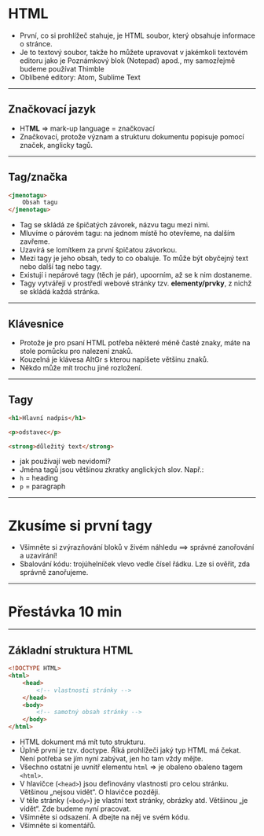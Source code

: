 <!-- .slide: data-state="c-slide-inter" -->

# HTML

>>>
* První, co si prohlížeč stahuje, je HTML soubor, který obsahuje informace o stránce.
* Je to textový soubor, takže ho můžete upravovat v jakémkoli textovém editoru jako je Poznámkový blok (Notepad) apod., my samozřejmě budeme používat Thimble
* Oblíbené editory: Atom, Sublime Text

---

## Značkovací jazyk

>>>
* HT**ML** => mark-up language = značkovací
* Značkovací, protože význam a strukturu dokumentu popisuje pomocí značek, anglicky tagů.

---

## Tag/značka
```html
<jmenotagu>
	Obsah tagu
</jmenotagu>
```
<!-- .element: class="c-text-xl stretch" contenteditable="true" -->

>>>
* Tag se skládá ze špičatých závorek, názvu tagu mezi nimi.
* Mluvíme o párovém tagu: na jednom místě ho otevřeme, na dalším zavřeme.
* Uzavírá se lomítkem za první špičatou závorkou.
* Mezi tagy je jeho obsah, tedy to co obaluje. To může být obyčejný text nebo další tag nebo tagy.
* Existují i nepárové tagy (těch je pár), upoorním, až se k nim dostaneme.
* Tagy vytvářejí v prostředí webové stránky tzv. **elementy/prvky**, z nichž se skládá každá stránka.

---

## Klávesnice <!-- .element: class="c-sr-only" -->

<!-- .slide: data-background="img/keyboard-cs-html.svg" -->

>>>
* Protože je pro psaní HTML potřeba některé méně časté znaky, máte na stole pomůcku pro nalezení znaků.
* Kouzelná je klávesa AltGr s kterou napíšete většinu znaků.
* Někdo může mít trochu jiné rozložení.

---

## Tagy

```html
<h1>Hlavní nadpis</h1>

<p>odstavec</p>

<strong>důležitý text</strong>

```
<!-- .element: class="c-text-md stretch" contenteditable="true" -->

>>>
* jak používají web nevidomí?
* Jména tagů jsou většinou zkratky anglických slov. Např.:
 * `h` = heading
 * `p` = paragraph

---

<!-- .slide: data-state="c-slide-task" -->

# Zkusíme si první tagy

>>>
* Všimněte si zvýrazňování bloků v živém náhledu ==> správné zanořování a uzavírání!
* Sbalování kódu: trojúhelníček vlevo vedle čísel řádku. Lze si ověřit, zda správně zanořujeme.

---

<!-- .slide: data-state="c-slide-break" -->

# Přestávka 10 min

---

## Základní struktura HTML

```html
<!DOCTYPE HTML>
<html>
	<head>
		<!-- vlastnosti stránky -->
	</head>
	<body>
		<!-- samotný obsah stránky -->
	</body>
</html>
```
<!-- .element: class="c-text-md stretch" contenteditable="true" -->

>>>
* HTML dokument má mít tuto strukturu.
* Úplně první je tzv. doctype. Říká prohlížeči jaký typ HTML má čekat. Není potřeba se jím nyní zabývat, jen ho tam vždy mějte.
* Všechno ostatní je uvnitř elementu `html` => je obaleno obaleno tagem `<html>`.
* V hlavičce (`<head>`) jsou definovány vlastnosti pro celou stránku. Většinou „nejsou vidět“. O hlavičce později.
* V těle stránky (`<body>`) je vlastní text stránky, obrázky atd. Většinou „je vidět“. Zde budeme nyní pracovat.
* Všimněte si odsazení. A dbejte na něj ve svém kódu.
* Všimněte si komentářů.
